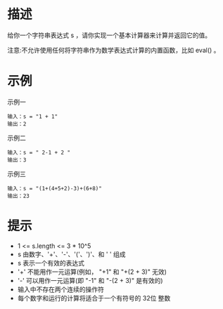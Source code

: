 # 描述
给你一个字符串表达式 s ，请你实现一个基本计算器来计算并返回它的值。

注意:不允许使用任何将字符串作为数学表达式计算的内置函数，比如 eval() 。

# 示例

示例一
```text
输入：s = "1 + 1"
输出：2
```

示例二
```text
输入：s = " 2-1 + 2 "
输出：3
```

示例三
```text
输入：s = "(1+(4+5+2)-3)+(6+8)"
输出：23
```

# 提示
- 1 <= s.length <= 3 * 10^5
- s 由数字、'+'、'-'、'('、')'、和 ' ' 组成
- s 表示一个有效的表达式
- '+' 不能用作一元运算(例如， "+1" 和 "+(2 + 3)" 无效)
- '-' 可以用作一元运算(即 "-1" 和 "-(2 + 3)" 是有效的)
- 输入中不存在两个连续的操作符
- 每个数字和运行的计算将适合于一个有符号的 32位 整数